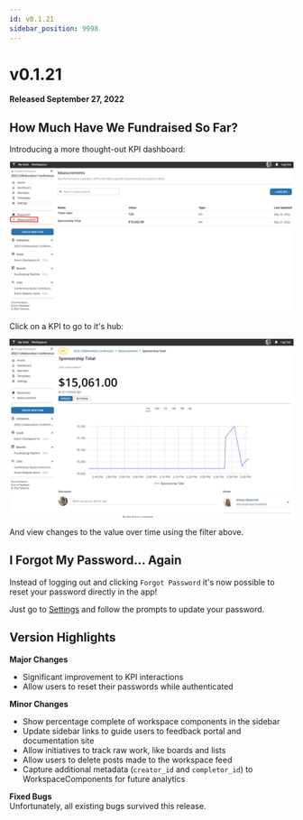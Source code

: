 ```yaml
---
id: v0.1.21
sidebar_position: 9998
---
```

# v0.1.21  
**Released September 27, 2022**

## How Much Have We Fundraised So Far?  

Introducing a more thought-out KPI dashboard:  
  
[![Dashboard](../assets/v0121-kpi-dashboard.png)](../assets/v0121-kpi-dashboard.png)  
  
Click on a KPI to go to it's hub:  
  
[![KPI](../assets/v0121-kpi-page.png)](../assets/v0121-kpi-page.png)  
  
And view changes to the value over time using the filter above.  
  
## I Forgot My Password... Again  
  
Instead of logging out and clicking `Forgot Password` it's now possible to reset your password directly in the app!  
  
Just go to [Settings](https://tetheros.com/settings) and follow the prompts to update your password.  

## Version Highlights
  
**Major Changes**  
- Significant improvement to KPI interactions  
- Allow users to reset their passwords while authenticated
  
**Minor Changes**  
- Show percentage complete of workspace components in the sidebar  
- Update sidebar links to guide users to feedback portal and documentation site  
- Allow initiatives to track raw work, like boards and lists  
- Allow users to delete posts made to the workspace feed  
- Capture additional metadata (`creator_id` and `completor_id`) to WorkspaceComponents for future analytics  
  
**Fixed Bugs**  
Unfortunately, all existing bugs survived this release.

